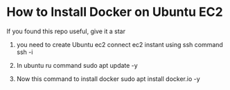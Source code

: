 # How to Install Docker on Ubuntu EC2
If you found this repo useful, give it a star

1. you need to create Ubuntu ec2
   connect ec2 instant using ssh command
   ssh -i
2. In ubuntu ru command
   sudo apt update -y

3. Now this command to install docker
   sudo apt install docker.io -y
   
   
   
